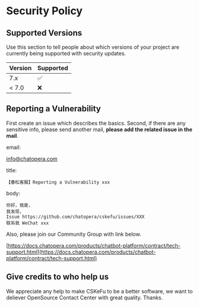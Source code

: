 # Security Policy

## Supported Versions

Use this section to tell people about which versions of your project are
currently being supported with security updates.

| Version | Supported          |
| ------- | ------------------ |
| 7.x   | :white_check_mark: |
| < 7.0   | :x:                |


## Reporting a Vulnerability

First create an issue which describes the basics.
Second, if there are any sensitive info, please send another mail, **please add the related issue in the mail**.

email: 

<a href="mailto:info@chatopera.com?subject=%E3%80%90%E6%98%A5%E6%9D%BE%E5%AE%A2%E6%9C%8D%E3%80%91Reporting%20a%20Vulnerability%20%23YOUR_ISSUE%20NUMBER&body=%E4%BD%A0%E5%A5%BD%EF%BC%8C%E6%88%91%E6%98%AF%EF%BC%8C%E6%88%91%E5%8F%91%E7%8E%B0%EF%BC%8CIssue%20https%3A%2F%2Fgithub.com%2Fchatopera%2Fcskefu%2Fissues%2FXXX">info@chatopera.com</a>

title:
```
【春松客服】Reporting a Vulnerability xxx
```

body:

```
你好，我是，
我发现，
Issue https://github.com/chatopera/cskefu/issues/XXX
联系我 WeChat xxx
```

Also, please join our Community Group with link below.

[https://docs.chatopera.com/products/chatbot-platform/contract/tech-support.html](https://docs.chatopera.com/products/chatbot-platform/contract/tech-support.html)

## Give credits to who help us

We appreciate any help to make CSKeFu to be a better software, we want to deliever OpenSource Contact Center with great quality.
Thanks.
